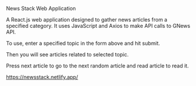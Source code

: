 News Stack Web Application

A React.js web application designed to gather news articles from a specified category. It uses JavaScript and Axios to make API calls to GNews API. 

To use, enter a specified topic in the form above and hit submit.

Then you will see articles related to selected topic.

Press next article to go to the next random article and read article to read it.

https://newsstack.netlify.app/
